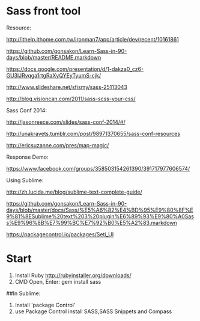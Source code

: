 Sass front tool
==============
Resource:

http://ithelp.ithome.com.tw/ironman7/app/article/dev/recent/10161861

https://github.com/gonsakon/Learn-Sass-in-90-days/blob/master/README.markdown

https://docs.google.com/presentation/d/1-dakza0_cz6-GU3lJRvqga1rtgRaXyQYEyTyumS-cjk/

http://www.slideshare.net/sfismy/sass-25113043

http://blog.visioncan.com/2011/sass-scss-your-css/

Sass Conf 2014:

http://jasonreece.com/slides/sass-conf-2014/#/

http://unakravets.tumblr.com/post/98971370655/sass-conf-resources

http://ericsuzanne.com/pres/map-magic/

Response Demo:

https://www.facebook.com/groups/358503154261390/391717977606574/

Using Sublime:

http://zh.lucida.me/blog/sublime-text-complete-guide/

https://github.com/gonsakon/Learn-Sass-in-90-days/blob/master/docs/Sass/%E5%A6%82%E4%BD%95%E9%80%8F%E9%81%8ESublime%20text%203%20plugin%E6%89%93%E9%80%A0Sass%E9%96%8B%E7%99%BC%E7%92%B0%E5%A2%83.markdown

https://packagecontrol.io/packages/Seti_UI

Start
================
1. Install Ruby http://rubyinstaller.org/downloads/
2. CMD Open, Enter: gem install sass

##In Sublime:
1. Install 'package Control'
2. use Package Control install SASS,SASS Snippets and Compass
